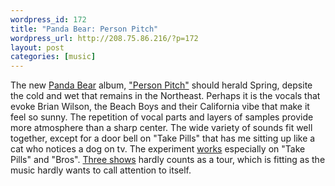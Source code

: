 ```yaml
--- 
wordpress_id: 172
title: "Panda Bear: Person Pitch"
wordpress_url: http://208.75.86.216/?p=172
layout: post
categories: [music]
---
```

The new <a href="http://en.wikipedia.org/wiki/Panda_Bear_%28musician%29">Panda Bear</a> album, <a href="http://www.amazon.com/dp/B000NA27TE/ref=nosim?tag=mikechampion">"Person Pitch"</a> should herald Spring, depsite the cold and wet that remains in the Northeast. Perhaps it is the vocals that evoke Brian Wilson, the Beach Boys and their California vibe that make it feel so sunny. The repetition of vocal parts and layers of samples provide more atmosphere than a sharp center. The wide variety of sounds fit well together, except for a door bell on "Take Pills" that has me sitting up like a cat who notices a dog on tv. The experiment <a href="http://www.pitchforkmedia.com/article/record_review/41826-person-pitch">works</a> especially on "Take Pills" and "Bros". <a href="http://www.myspace.com/rippityrippity">Three shows</a> hardly counts as a tour, which is fitting as the music hardly wants to call attention to itself. 

